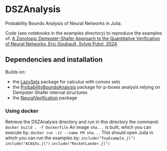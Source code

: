 # DSZAnalysis
Probability Bounds Analysis of Neural Networks in Julia.

Code (see notebooks in the examples directory) to reproduce the examples of:
[A Zonotopic Dempster-Shafer Approach to the Quantitative Verification of Neural Networks, Eric Goubault, Sylvie Putot, 2024](https://hal.science/hal-04546350).


## Dependencies and installation
Builds on:
- the [LazySets](https://juliareach.github.io/LazySets.jl/) package for calculus with convex sets 
- the [ProbabilityBoundsAnalysis](https://github.com/AnderGray/ProbabilityBoundsAnalysis.j) package for p-boxes analysis relying on Dempster-Shafer interval structures  
- the [NeuralVerification](https://sisl.github.io/NeuralVerification.jl/latest/functions/) package

### Using docker

Retrieve the DSZAnalysis directory and run in this directory the command:
```docker build . -f Dockerfile```
An image ```sha...``` is built, which you can execute by:
```docker run -it --name FM sha...```
This should open Julia in which you can run the examples by:
```include("ToyExample.jl")```
```include("ACASXu.jl")```
```include("RocketLander.jl")```
